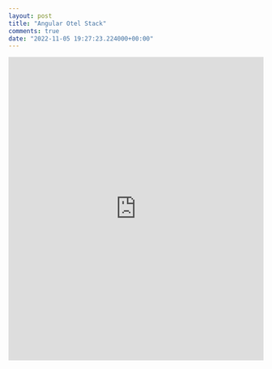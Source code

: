 ```yaml
---
layout: post
title: "Angular Otel Stack"
comments: true
date: "2022-11-05 19:27:23.224000+00:00"
---
```


<iframe project="crashcode2" style="width:100%;height:600px;border:0;" src="http://core1:8008/notes/?jsonurl=L2FwaS9nZXQvY3Jhc2hjb2RlMy9kNWQxZTVlNTNiNjg0NGM1ODhlOTBhYWZlMTdlNmM3Zg=="></iframe>

